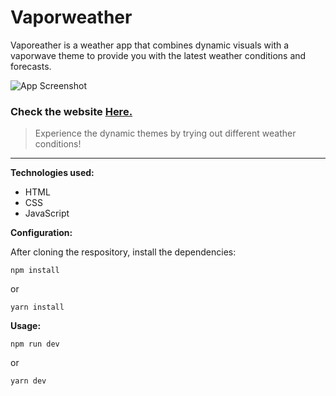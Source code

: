 # Vaporweather

Vaporeather is a weather app that combines dynamic visuals with a vaporwave theme to provide you with the latest weather conditions and forecasts.

![App Screenshot](https://user-images.githubusercontent.com/85843263/211123650-85f04a63-0565-4d80-8c58-aa9507c4d603.png)

### Check the website [Here.](https://vapor-weather.netlify.app/)

> Experience the dynamic themes by trying out different weather conditions!

---

**Technologies used:**

-   HTML
-   CSS
-   JavaScript

**Configuration:**

After cloning the respository, install the dependencies:

```console
npm install
```

or

```console
yarn install
```

**Usage:**

```console
npm run dev
```

or

```console
yarn dev
```
